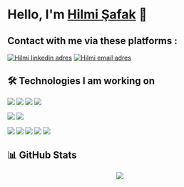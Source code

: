 # Hello, I'm [Hilmi Şafak](https://www.linkedin.com/in/hilmi-%C5%9Fafak-40046a210/) 👋

## Contact with me via these platforms :  
<a href="https://www.linkedin.com/in/hilmi-%C5%9Fafak-40046a210/" target="_blank" rel="nofollow"><img alt="Hilmi linkedin adres" src="https://img.shields.io/badge/LinkedIn-0077B5?style=for-the-badge&logo=linkedin&logoColor=white" /></a>
<a href="mailto:hilmisafaak@gmail.com" target="_blank" rel="nofollow"><img alt="Hilmi email adres" src="https://img.shields.io/badge/Gmail-D14836?style=for-the-badge&logo=gmail&logoColor=white" /></a>

  
## 🛠 Technologies I am working on
<img src="https://img.shields.io/badge/C%23-239120?style=for-the-badge&logo=c-sharp&logoColor=white"></img>
<img src="https://img.shields.io/badge/.NET-5C2D91?style=for-the-badge&logo=.net&logoColor=white"></img>
<img src="https://img.shields.io/badge/Java-ED8B00?style=for-the-badge&logo=java&logoColor=white"></img>
<img src="https://img.shields.io/badge/Spring-6DB33F?style=for-the-badge&logo=spring&logoColor=white"></img>

<img src="https://img.shields.io/badge/Microsoft_SQL_Server-CC2927?style=for-the-badge&logo=microsoft-sql-server&logoColor=white"></img>
<img src="https://img.shields.io/badge/Postgres_SQL_Server-CC2928?style=for-the-badge&logo=microsoft-sql-server&logoColor=white"></img>

<img src="https://img.shields.io/badge/Angular-DD0031?style=for-the-badge&logo=angular&logoColor=white"></img>
<img src="https://img.shields.io/badge/TypeScript-007ACC?style=for-the-badge&logo=typescript&logoColor=white"></img>
<img src="https://img.shields.io/badge/Bootstrap-563D7C?style=for-the-badge&logo=bootstrap&logoColor=white"></img>
<img src="https://img.shields.io/badge/HTML5-E34F26?style=for-the-badge&logo=html5&logoColor=white"></img>
<img src="https://img.shields.io/badge/CSS3-1572B6?style=for-the-badge&logo=css3&logoColor=white"></img>


## 📊 GitHub Stats
<p align="center">
  <img src="https://github-readme-stats.vercel.app/api/top-langs/?username=yahyaerdoan&hide=python&layout=compact&show_icons=true&theme=tokyonight">
</p>
